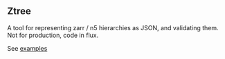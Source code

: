 ## Ztree

A tool for representing zarr / n5 hierarchies as JSON, and validating them. Not for production, code in flux.

See [examples](./examples/)

